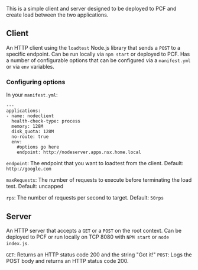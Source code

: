 This is a simple client and server designed to be deployed to PCF and create load between the two applications.


## Client

An HTTP client using the `loadtest` Node.js library that sends a `POST` to a specific endpoint.  Can be run locally via `npm start` or deployed to PCF.  Has a number of configurable options that can be configured via a `manifest.yml` or via `env` variables.

### Configuring options

In your `manifest.yml`:
```
---
applications:
- name: nodeclient
  health-check-type: process
  memory: 128M
  disk_quota: 128M
  no-route: true
  env:
    #options go here
    endpoint: http://nodeserver.apps.nsx.home.local
```

`endpoint`: The endpoint that you want to loadtest from the client.  Default: `http://google.com`

`maxRequests`: The number of requests to execute before terminating the load test.  Default: uncapped

`rps`: The number of requests per second to target.  Default: `50rps`

## Server

An HTTP server that accepts a `GET` or a `POST` on the root context.  Can be deployed to PCF or run locally on TCP 8080 with `NPM start` or `node index.js`.

`GET`: Returns an HTTP status code 200 and the string "Got it!"
`POST`: Logs the POST body and returns an HTTP status code 200.